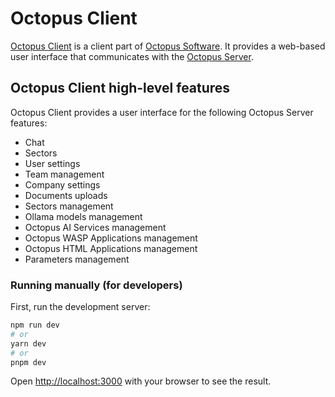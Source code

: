 # Octopus Client

[Octopus Client](https://github.com/metric-space-ai/octopus_client) is a client part of [Octopus Software](https://github.com/metric-space-ai/octopus). It provides a web-based user interface that communicates with the [Octopus Server](https://github.com/metric-space-ai/octopus_server).

## Octopus Client high-level features

Octopus Client provides a user interface for the following Octopus Server features:
- Chat
- Sectors
- User settings
- Team management
- Company settings
- Documents uploads
- Sectors management
- Ollama models management
- Octopus AI Services management
- Octopus WASP Applications management
- Octopus HTML Applications management
- Parameters management

### Running manually (for developers)

First, run the development server:

```bash
npm run dev
# or
yarn dev
# or
pnpm dev
```

Open [http://localhost:3000](http://localhost:3000) with your browser to see the result.
